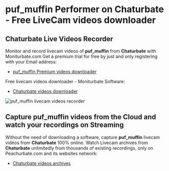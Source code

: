 # puf_muffin Performer on Chaturbate - Free LiveCam videos downloader

## Chaturbate Live Videos Recorder

Monitor and record livecam videos of **puf_muffin** from **Chaturbate** with Moniturbate.com
Get a premium trial for free by just and only registering with your Email address:
* [puf_muffin Premium videos downloader](https://moniturbate.com/request-demo-licence-key.html)

Free livecam videos downloader - Moniturbate Software:
* [Chaturbate videos downloader](https://moniturbate.com/moniturbate-download-software.html)

![puf_muffin livecam videos recorder](https://peachurnet.com/templates/moniturbate-software.png)


## Capture puf_muffin videos from the Cloud and watch your recordings on Streaming

Without the need of downloading a software, capture **puf_muffin** livecam videos from **Chaturbate** 100% online.
Watch Livecam archives from **Chaturbate** unlimitedly from thousands of existing recordings, only on Peachurbate.com and its websites network:
* [Chaturbate videos archives](https://peachurnet.com/)